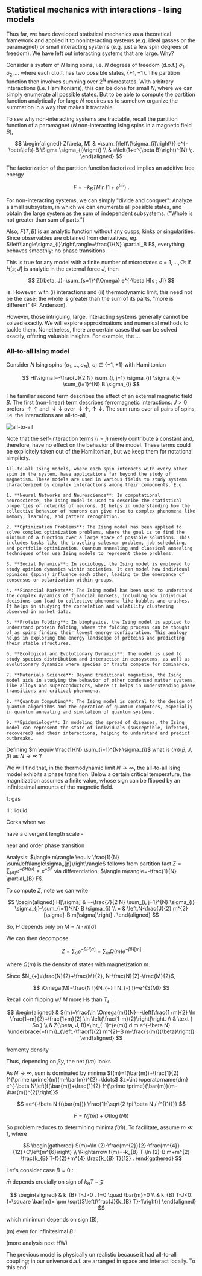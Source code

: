 ## Statistical mechanics with interactions - Ising models 

Thus far, we have developed statistical mechanics as a theoretical framework and applied it to noninteracting systems (e.g. ideal gasses or the paramagnet) or small interacting systems (e.g. just a few spin degrees of freedom). We have left out interacting systems that are large. Why? 

Consider a system of $N$ Ising spins, i.e. $N$ degrees of freedom (d.o.f.) ${\sigma_1, \sigma_2, \dots}$ where each d.o.f. has two possible states, $\{+1,-1\}$. The partition function then involves summing over $2^N$ microstates. With arbitrary interactions (i.e. Hamiltonians), this can be done for small $N$, where we can simply enumerate all possible states. But to be able to compute the partition function analytically for large $N$ requires us to somehow organize the summation in a way that makes it tractable. 

To see why non-interacting systems are tractable, recall the partition function of a paramagnet ($N$ non-interacting Ising spins in a magnetic field $B$),

$$
\begin{aligned}
Z(\beta, M) & =\sum_{\left\{\sigma_{i}\right\}} e^{-\beta\left(-B \Sigma \sigma_{i}\right)} \\
& =\left(1+e^{\beta B}\right)^{N} \;.
\end{aligned}
$$

The factorization of the partition function factorized implies an additive free energy

$$
F=-k_{B} T N \ln \left(1+e^{\beta B}\right) \;.
$$

For non-interacting systems, we can simply "divide and conquer": Analyze a small subsystem, in which we can enumerate all possible states, and obtain the large system as the sum of independent subsystems. ("Whole is not greater than sum of parts.")


Also, $F(T, B)$ is an analytic function without any cusps, kinks or singularities. Since observables are obtained from derivatives, eg. $\left\langle\sigma_{i}\right\rangle=\frac{1}{N} \partial_B F$, everything behaves smoothly: no phase transitions.

This is true for any model with a finite number of microstates $s=1,\dots, \Omega$: If $H[s ; J]$ is analytic in the external force $J$, then 

$$
Z(\beta, J)=\sum_{s=1}^{\Omega} e^{-\beta H[s ; J]}
$$

is. However, with (i) interactions and (ii) thermodynamic limit, this need not be the case: the whole is greater than the sum of its parts, "more is different" (P. Anderson).

However, those intriguing, large, interacting systems generally cannot be solved exactly. We will explore approximations and numerical methods to tackle them. Nonetheless, there are certain cases that can be solved exactly, offering valuable insights. For example, the ...


### All-to-all Ising model

Consider $N$ Ising spins $\left\{\sigma_{1}, \ldots, \sigma_{N}\right\}$, $\sigma_{i} \in\{-1,+1\}$ with Hamiltonian

$$
H[\sigma]=-\frac{J}{2 N} \sum_{i, j=1} \sigma_{i} \sigma_{j}-\sum_{i=1}^{N} B \sigma_{i}
$$

The familiar second term describes the effect of an external magnetic field $B$. The first (non-linear) term describes ferromagnetic interactions: $J>0$ prefers $\uparrow \uparrow$ and $\downarrow \downarrow$ over $\downarrow \uparrow, \uparrow \downarrow$. The sum runs over all pairs of spins, i.e. the interactions are all-to-all,

![all-to-all](../figures/all-to-all.png)


Note that the self-interaction terms ($i=j$) merely contribute a constant and, therefore, have no effect on the behavior of the model. These terms could be explicitely taken out of the Hamiltonian, but we keep them for notational simplicty. 

```{note} Versatility of the Ising model
All-to-all Ising models, where each spin interacts with every other spin in the system, have applications far beyond the study of magnetism. These models are used in various fields to study systems characterized by complex interactions among their components. E.g.

1. **Neural Networks and Neuroscience**: In computational neuroscience, the Ising model is used to describe the statistical properties of networks of neurons. It helps in understanding how the collective behavior of neurons can give rise to complex phenomena like memory, learning, and pattern recognition.

2. **Optimization Problems**: The Ising model has been applied to solve complex optimization problems, where the goal is to find the minimum of a function over a large space of possible solutions. This includes tasks like the traveling salesman problem, job scheduling, and portfolio optimization. Quantum annealing and classical annealing techniques often use Ising models to represent these problems.

3. **Social Dynamics**: In sociology, the Ising model is employed to study opinion dynamics within societies. It can model how individual opinions (spins) influence each other, leading to the emergence of consensus or polarization within groups.

4. **Financial Markets**: The Ising model has been used to understand the complex dynamics of financial markets, including how individual decisions can lead to collective phenomena like bubbles and crashes. It helps in studying the correlation and volatility clustering observed in market data.

5. **Protein Folding**: In biophysics, the Ising model is applied to understand protein folding, where the folding process can be thought of as spins finding their lowest energy configuration. This analogy helps in exploring the energy landscape of proteins and predicting their stable structures.

6. **Ecological and Evolutionary Dynamics**: The model is used to study species distribution and interaction in ecosystems, as well as evolutionary dynamics where species or traits compete for dominance.

7. **Materials Science**: Beyond traditional magnetism, the Ising model aids in studying the behavior of other condensed matter systems, like alloys and superconductors, where it helps in understanding phase transitions and critical phenomena.

8. **Quantum Computing**: The Ising model is central to the design of quantum algorithms and the operation of quantum computers, especially in quantum annealing and simulation of quantum systems.

9. **Epidemiology**: In modeling the spread of diseases, the Ising model can represent the state of individuals (susceptible, infected, recovered) and their interactions, helping to understand and predict outbreaks.
```

Defining $m \equiv \frac{1}{N} \sum_{i=1}^{N} \sigma_{i}$ what is $\langle m\rangle(\beta, J, \beta)$ as $N \longrightarrow \infty$ ?

We will find that, in the thermodynamic limit $N\to \infty$, the all-to-all Ising model exhibits a phase transition. Below a certain critical temperature, the magnitization assumes a finite value, whose sign can be flipped by an infinitesimal amounts of the magnetic field.



1: gas

II': liquid.

Corks when we

have a divergent length scale -

near and order phase transition

Analysis: $\langle m\rangle \equiv \frac{1}{N} \sum\left\langle\sigma_{p}\right\rangle$ follows from partition fact $Z=\sum_{\{\sigma\}} e^{-\beta H\{\sigma\}}=e^{-\beta F}$ via differentiation, $\langle m\rangle=-\frac{1}{N} \partial_{B} F$.

To compute $Z$, note we can write

$$
\begin{aligned}
H[\sigma] & =-\frac{7}{2 N} \sum_{i, j=1}^{N} \sigma_{i} \sigma_{j}-\sum_{i=1}^{N} B \sigma_{i} \\
= & \left.N-\frac{J}{2} m^{2}[\sigma]-B m[\sigma]\right] .
\end{aligned}
$$

So, $H$ depends only on $M=N \cdot m[\sigma]$

We can then decompose

$$
Z=\sum_{\sigma} e^{-\beta H[\sigma]}=\sum_{m} \Omega(m) e^{-\beta H[m]}
$$

where $\Omega(m)$ is the density of states with magnetization $m$.

Since $N_{+}=\frac{N}{2}+\frac{M}{2}, N-\frac{N}{2}-\frac{M}{2}$,

$$
\Omega(M)=\frac{N !}{N_{+} ! N_{-} !}=e^{S(M)}
$$

Recall coin flipping w/ $M$ more Hs than $T_{s}$ :

$$
\begin{aligned}
& S(m)=\frac{\ln \Omega(m)}{N}=-\left[\frac{1+m}{2} \ln \frac{1+m}{2}+\frac{1+m}{2} \ln \left(\frac{1-m}{2}\right]\right. \\
& \text { So } \\
& Z(\beta, J, B)=\int_{-1}^{e(m)} d m e^{-\beta N} \underbrace{=f(m)}_{\left.-\frac{f}{2} m^{2}-B m-\frac{s(m)}{\beta}\right]}
\end{aligned}
$$

fromenty density

Thus, depending on $\beta y$, the net $f(m)$ looks


As $N \rightarrow \infty$, sum is dominated by minima $f(m)=f(\bar{m})+\frac{1}{2} f^{\prime \prime}(m)(m-\bar{m})^{2}+\ldots$ $z=\int \operatorname{dm} e^{-\beta N\left[f(\bar{m})+\frac{1}{2} f^{\prime \prime}(\bar{m})(m-\bar{m})^{2}\right]}$

$$
=e^{-\beta N f(\bar{m})} \frac{1}{\sqrt{2 \pi \beta N / f^{(1)}}}
$$

$$
F=N f(\bar{m})+O(\log (N))
$$

So problem reduces to determining minima $f(\bar{m})$. To facilitate, assume $m \ll 1$, where

$$
\begin{gathered}
S(m)=\ln (2)-\frac{m^{2}}{2}-\frac{m^{4}}{12}+C\left(m^{6}\right) \\
\Rightarrow f(m)=-k_{B} T \ln (2)-B m+m^{2} \frac{k_{B} T-f}{2}+m^{4} \frac{k_{B} T}{12} .
\end{gathered}
$$

Let's consider case $B=0$ :

$\bar{m}$ depends crucially on sign of $k_{B} T-\mathcal{Z}$

$$
\begin{aligned}
& k_{B} T-J>0 . f=0 \quad \bar{m}=0 \\
& k_{B} T-J<0: f=\square \bar{m}= \pm \sqrt{3\left(\frac{J}{k_{B} T}-1\right)}
\end{aligned}
$$

which minimum depends on sign (B),

(m) even for infinitesimal $B$ !

(more analysis next HW)

The previous model is physically un realistic because it had all-to-all coupling; in our universe d.a.f. are arranged in space and interact locally. To this end:



